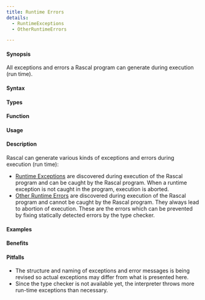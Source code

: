 ```yaml
---
title: Runtime Errors 
details:
  - RuntimeExceptions
  - OtherRuntimeErrors

---
```


#### Synopsis

All exceptions and errors a Rascal program can generate during execution (run time).

#### Syntax

#### Types

#### Function
       
#### Usage

#### Description

Rascal can generate various kinds of exceptions and errors during execution (run time):

* [Runtime Exceptions](/docs//RunTimeErrors/RuntimeExceptions) are discovered during execution of the Rascal program and can be caught by the Rascal program.
  When a runtime exception is not caught in the program, execution is aborted.
* [Other Runtime Errors](/docs//RunTimeErrors/OtherRuntimeErrors) are discovered during execution of the Rascal program and cannot be caught by the Rascal program.
  They always lead to abortion of execution. These are the errors which can be prevented by fixing statically detected errors by the type checker.

#### Examples

#### Benefits

#### Pitfalls

* The structure and naming of exceptions and error messages is being revised 
so actual exceptions may differ from what is presented here.
* Since the type checker is not available yet, the interpreter throws more run-time exceptions than necessary.

